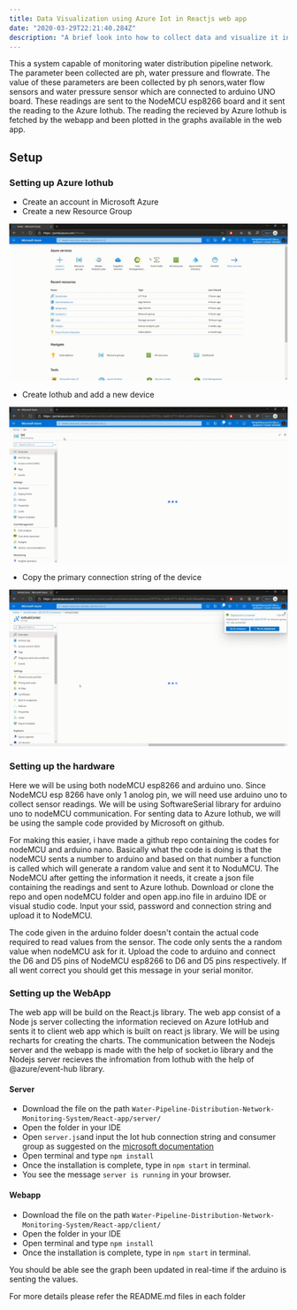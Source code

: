 ```yaml
---
title: Data Visualization using Azure Iot in Reactjs web app
date: "2020-03-29T22:21:40.284Z"
description: "A brief look into how to collect data and visualize it in a real-time charts in a webapp using AzureIot and Reactjs"
---
```



This a system capable of monitoring water distribution pipeline network. The parameter been collected are ph, water pressure and flowrate. The value of these parameters are been collected by ph senors,water flow sensors and water pressure sensor which are connected to arduino UNO board. These readings are sent to the NodeMCU esp8266 board and it sent the reading to the Azure Iothub. The reading the recieved by Azure Iothub is fetched by the webapp and been plotted in the graphs available in the web app.

## Setup

### Setting up Azure Iothub

* Create an account in Microsoft Azure
* Create a new Resource Group  

![](./gif/1.gif)


* Create Iothub and add a new device

![](./gif/2.gif)

* Copy the primary connection string of the device

![](./gif/3.gif)

### Setting up the hardware

Here we will be using both nodeMCU esp8266 and arduino uno. Since NodeMCU esp 8266 have only 1 anolog pin, we will need use arduino uno to collect sensor readings. We will be using SoftwareSerial library for arduino uno to nodeMCU communication. For senting data to Azure Iothub, we will be using the sample code provided by Microsoft on github.

For making this easier, i have made a github repo containing the codes for nodeMCU and arduino nano. Basically what the code is doing is that the nodeMCU sents a number to arduino and based on that number a function is called which will generate a random value and sent it to NoduMCU. The NodeMCU after getting the information it needs, it create a json file containing the readings and sent to Azure Iothub. Download or clone the repo and open nodeMCU folder and open app.ino file in arduino IDE or visual studio code. Input your ssid, password and connection string and upload it to NodeMCU. 

The code given in the arduino folder doesn't contain the actual code required to read values from the sensor. The code only sents the a random value when nodeMCU ask for it. Upload the code to arduino and connect the D6 and D5 pins of NodeMCU esp8266 to D6 and D5 pins respectively. If all went correct you should get this message in your serial monitor.



### Setting up the WebApp

The web app will be build on the React.js library. The web app consist of a Node js server collecting the information recieved on Azure IotHub and sents it to client web app which is built on react js library. We will be using recharts for creating the charts. The communication between the Nodejs server and the webapp is made with the help of socket.io library and the Nodejs server recieves the infromation from Iothub with the help of @azure/event-hub library. 

#### Server

* Download the file on the path `Water-Pipeline-Distribution-Network-Monitoring-System/React-app/server/`
* Open the folder in your IDE
* Open `server.js`and input the Iot hub connection string and consumer group as suggested on the [microsoft documentation](https://docs.microsoft.com/en-us/azure/iot-hub/iot-hub-live-data-visualization-in-web-apps)
* Open terminal and type `npm install`
* Once the installation is complete, type in `npm start` in terminal.
* You see the message `server is running` in your browser.

#### Webapp

* Download the file on the path `Water-Pipeline-Distribution-Network-Monitoring-System/React-app/client/`
* Open the folder in your IDE
* Open terminal and type `npm install`
* Once the installation is complete, type in `npm start` in terminal.

 You should be able see the graph been updated in real-time if the arduino is senting the values.


For more details please refer the README.md files in each folder

